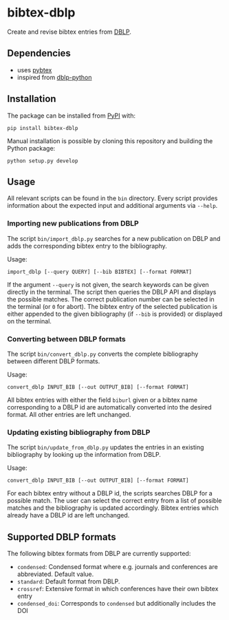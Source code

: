 # bibtex-dblp
Create and revise bibtex entries from [DBLP](https://dblp.uni-trier.de/).

## Dependencies
- uses [pybtex](https://pybtex.org/)
- inspired from [dblp-python](https://github.com/scholrly/dblp-python)

## Installation
The package can be installed from [PyPI](https://pypi.org/) with:
```
pip install bibtex-dblp
```

Manual installation is possible by cloning this repository and building the Python package:
```
python setup.py develop
```


## Usage

All relevant scripts can be found in the `bin` directory.
Every script provides information about the expected input and additional arguments via `--help`.


### Importing new publications from DBLP
The script `bin/import_dblp.py` searches for a new publication on DBLP and adds the corresponding bibtex entry to the bibliography.

Usage:
```
import_dblp [--query QUERY] [--bib BIBTEX] [--format FORMAT]
```

If the argument `--query` is not given, the search keywords can be given directly in the terminal.
The script then queries the DBLP API and displays the possible matches.
The correct publication number can be selected in the terminal (or `0` for abort).
The bibtex entry of the selected publication is either appended to the given bibliography (if `--bib` is provided) or displayed on the terminal.

### Converting between DBLP formats
The script `bin/convert_dblp.py` converts the complete bibliography between different DBLP formats.

Usage:
```
convert_dblp INPUT_BIB [--out OUTPUT_BIB] [--format FORMAT]
```
All bibtex entries with either the field `biburl` given or a bibtex name corresponding to a DBLP id are automatically converted into the desired format.
All other entries are left unchanged.

### Updating existing bibliography from DBLP
The script `bin/update_from_dblp.py` updates the entries in an existing bibliography by looking up the information from DBLP.

Usage:
```
convert_dblp INPUT_BIB [--out OUTPUT_BIB] [--format FORMAT]
```
For each bibtex entry without a DBLP id, the scripts searches DBLP for a possible match.
The user can select the correct entry from a list of possible matches and the bibliography is updated accordingly.
Bibtex entries which already have a DBLP id are left unchanged.


## Supported DBLP formats
The following bibtex formats from DBLP are currently supported:
- `condensed`: Condensed format where e.g. journals and conferences are abbreviated. Default value.
- `standard`: Default format from DBLP.
- `crossref`: Extensive format in which conferences have their own bibtex entry
- `condensed_doi`: Corresponds to `condensed` but additionally includes the DOI

